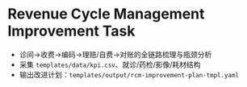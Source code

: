 # Revenue Cycle Management Improvement Task

- 诊间→收费→编码→理赔/自费→对账的全链路梳理与瓶颈分析
- 采集 `templates/data/kpi.csv`、就诊/药检/影像/耗材结构
- 输出改进计划：`templates/output/rcm-improvement-plan-tmpl.yaml`
